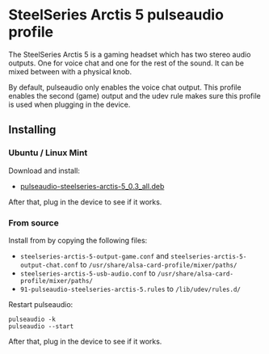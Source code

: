 # SteelSeries Arctis 5 pulseaudio profile

The SteelSeries Arctis 5 is a gaming headset which has two stereo audio outputs. One for voice chat and one for the rest of the sound. It can be mixed between with a physical knob.

By default, pulseaudio only enables the voice chat output. This profile enables the second (game) output and the udev rule makes sure this profile is used when plugging in the device.

## Installing

### Ubuntu / Linux Mint

Download and install:

- [pulseaudio-steelseries-arctis-5_0.3_all.deb](https://github.com/DemonTPx/steelseries-arctis-5-pulseaudio-profile/releases/download/0.3/pulseaudio-steelseries-arctis-5_0.3_all.deb)

After that, plug in the device to see if it works.

### From source

Install from by copying the following files:

- `steelseries-arctis-5-output-game.conf` and `steelseries-arctis-5-output-chat.conf` to `/usr/share/alsa-card-profile/mixer/paths/`
- `steelseries-arctis-5-usb-audio.conf` to `/usr/share/alsa-card-profile/mixer/paths/`
- `91-pulseaudio-steelseries-arctis-5.rules` to `/lib/udev/rules.d/`

Restart pulseaudio:

    pulseaudio -k
    pulseaudio --start

After that, plug in the device to see if it works.
